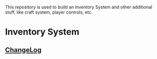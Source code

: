 This repository is used to build an Inventory System and other additional stuff, like craft system, player controls, etc.

# Inventory System

## [ChangeLog](https://github.com/Feshydi/Inventory-System/blob/main/CHANGELOG.md)
